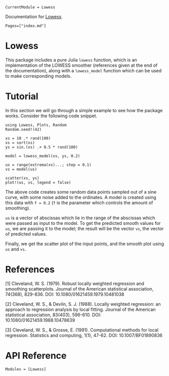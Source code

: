 ```@meta
CurrentModule = Lowess
```

Documentation for [Lowess](https://github.com/xKDR/Lowess.jl).

```@contents
Pages=["index.md"]
```

# Lowess

This package includes a pure Julia `lowess` function, which is an implementation
of the LOWESS smoother (references given at the end of the documentation), along with
a `lowess_model` function which can be used to make corresponding models.

# Tutorial

In this section we will go through a simple example to see how the package works. Consider the following code snippet.

```@example
using Lowess, Plots, Random
Random.seed!(42)

xs = 10 .* rand(100)
xs = sort(xs)
ys = sin.(xs) .+ 0.5 * rand(100)

model = lowess_model(xs, ys, 0.2)

us = range(extrema(xs)...; step = 0.1)
vs = model(us)

scatter(xs, ys)
plot!(us, vs, legend = false)
```

The above code creates some random data points sampled out of a sine curve, with some noise added to the ordinates. A model is created using this data with `f = 0.2` (`f` is the parameter which controls the amount of smoothing).

`us` is a vector of abscissas which lie in the range of the abscissas which were passed as input to the model. To get the predicted smooth values for `us`, we are passing it to the model; the result will be the vector `vs`, the vector of predicted values.

Finally, we get the scatter plot of the input points, and the smooth plot using `us` and `vs`.

# References

[1] Cleveland, W. S. (1979). Robust locally weighted regression and smoothing scatterplots. Journal of the American statistical association, 74(368), 829-836. DOI: 10.1080/01621459.1979.10481038

[2] Cleveland, W. S., & Devlin, S. J. (1988). Locally weighted regression: an approach to regression analysis by local fitting. Journal of the American statistical association, 83(403), 596-610. DOI: 10.1080/01621459.1988.10478639

[3] Cleveland, W. S., & Grosse, E. (1991). Computational methods for local regression. Statistics and computing, 1(1), 47-62. DOI: 10.1007/BF01890836

# API Reference

```@autodocs
Modules = [Lowess]
```
